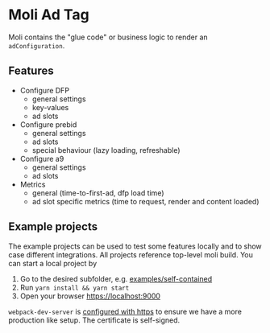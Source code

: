 # Moli Ad Tag

Moli contains the "glue code" or business logic to render an `adConfiguration`.

## Features

- Configure DFP
  - general settings
  - key-values
  - ad slots
- Configure prebid
  - general settings
  - ad slots
  - special behaviour (lazy loading, refreshable)
- Configure a9
  - general settings
  - ad slots
- Metrics
  - general (time-to-first-ad, dfp load time)
  - ad slot specific metrics (time to request, render and content loaded)

## Example projects

The example projects can be used to test some features locally and to show case different integrations.
All projects reference top-level moli build. You can start a local project by

1. Go to the desired subfolder, e.g. [examples/self-contained](examples/self-contained)
2. Run `yarn install && yarn start`
3. Open your browser [https://localhost:9000](https://localhost:9000)

`webpack-dev-server` is [configured with https](https://webpack.js.org/configuration/dev-server/#devserver-https) to ensure
we have a more production like setup. The certificate is self-signed.